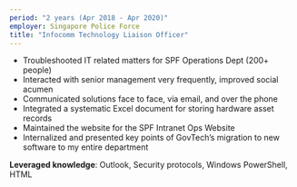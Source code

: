 ```yaml
---
period: "2 years (Apr 2018 - Apr 2020)"
employer: Singapore Police Force
title: "Infocomm Technology Liaison Officer"
---
```


- Troubleshooted IT related matters for SPF Operations Dept (200+ people)
- Interacted with senior management very frequently, improved social acumen
- Communicated solutions face to face, via email, and over the phone
- Integrated a systematic Excel document for storing hardware asset records
- Maintained the website for the SPF Intranet Ops Website
- Internalized and presented key points of GovTech’s migration to new software to my entire department

**Leveraged knowledge**: Outlook, Security protocols, Windows PowerShell, HTML
